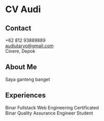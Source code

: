 # CV Audi

## Contact

+62 812 93889889</br>
audiutaryo@gmail.com</br>
Cinere, Depok</br>

## About Me

Saya ganteng banget</br>

## Experiences

Binar Fullstack Web Engineering Certificated</br>
Binar Quality Assurance Engineer Student